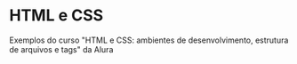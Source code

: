 # HTML e CSS
Exemplos do curso "HTML e CSS: ambientes de desenvolvimento, estrutura de arquivos e tags" da Alura
